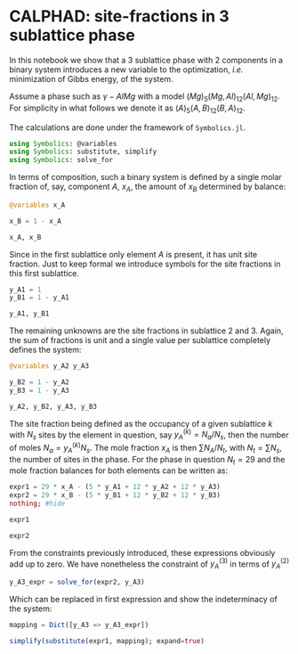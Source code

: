 # CALPHAD: site-fractions in 3 sublattice phase

In this notebook we show that a 3 sublattice phase with 2 components in a binary system introduces a new variable to the optimization, *i.e.* minimization of Gibbs energy, of the system.

Assume a phase such as $\gamma-AlMg$ with a model $(Mg)_{5}(Mg,Al)_{12}(Al,Mg)_{12}$. For simplicity in what follows we denote it as $(A)_{5}(A,B)_{12}(B,A)_{12}$.

The calculations are done under the framework of `Symbolics.jl`.

```julia
using Symbolics: @variables
using Symbolics: substitute, simplify
using Symbolics: solve_for
```

In terms of composition, such a binary system is defined by a single molar fraction of, say, component $A$, $x_A$, the amount of $x_B$ determined by balance:

```julia
@variables x_A

x_B = 1 - x_A

x_A, x_B
```

Since in the first sublattice only element $A$ is present, it has  unit site fraction. Just to keep formal we introduce symbols for the site fractions in this first sublattice.

```julia
y_A1 = 1
y_B1 = 1 - y_A1

y_A1, y_B1
```

The remaining unknowns are the site fractions in sublattice 2 and 3. Again, the sum of fractions is unit and a single value per sublattice completely defines the system:

```julia
@variables y_A2 y_A3

y_B2 = 1 - y_A2
y_B3 = 1 - y_A3

y_A2, y_B2, y_A3, y_B3
```

The site fraction being defined as the occupancy of a given sublattice $k$ with $N_s$ sites by the element in question, say $y_{A}^{(k)} = N_{a} / N_{s}$, then the number of moles $N_{a} = y_{A}^{(k)} N_{s}$. The mole fraction $x_{A}$ is then $\sum N_{A}/N_{t}$, with $N_{t}=\sum N_{s}$, the number of sites in the phase. For the phase in question $N_{t}=29$ and the mole fraction balances for both elements can be written as:

```julia
expr1 = 29 * x_A - (5 * y_A1 + 12 * y_A2 + 12 * y_A3)
expr2 = 29 * x_B - (5 * y_B1 + 12 * y_B2 + 12 * y_B3)
nothing; #hide
```

```julia
expr1
```

```julia
expr2
```

From the constraints previously introduced, these expressions obviously add up to zero. We have nonetheless the constraint of $y_{A}^{(3)}$ in terms of $y_{A}^{(2)}$

```julia
y_A3_expr = solve_for(expr2, y_A3)
```

Which can be replaced in first expression and show the indeterminacy of the system:

```julia
mapping = Dict([y_A3 => y_A3_expr])

simplify(substitute(expr1, mapping); expand=true)
```
